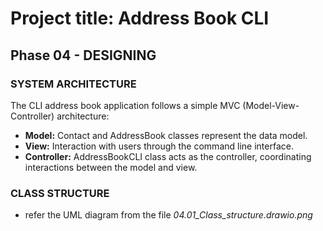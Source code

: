 # Project title: Address Book CLI

## Phase 04 - DESIGNING


### SYSTEM ARCHITECTURE
The CLI address book application follows a simple MVC (Model-View-Controller) architecture:
 - **Model:** Contact and AddressBook classes represent the data model.
 - **View:** Interaction with users through the command line interface.
 - **Controller:** AddressBookCLI class acts as the controller, coordinating interactions between the model and view.


### CLASS STRUCTURE
 - refer the UML diagram from the file *04.01_Class_structure.drawio.png*


